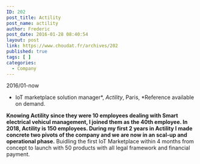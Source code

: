 ```yaml
---
ID: 202
post_title: Actility
post_name: actility
author: Frederic
post_date: 2016-01-28 08:40:54
layout: post
link: https://www.choudat.fr/archives/202
published: true
tags: [ ]
categories:
  - Company
---
```

2016/01-now 
*   IoT marketplace solution manager*, *Actility*, Paris, *Reference available on demand.

**Knowing Actility since they were 10 employees dealing with Smart electrical vehicul management, I joined them as the 40th employee. In 2018, Actility is 150 employees. During my first 2 years in Actility I made concrete two pivots of the company and we are now in an scal-up and operational phase.** Buidling the first IoT Marketplace within 4 months from concept to launch with 50 products with all legal framework and financial payment.